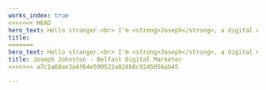 ```yaml
---
works_index: true
<<<<<<< HEAD
hero_text: Hello stranger.<br> I'm <strong>Joseph</strong>, a digital entrepreneur from beautiful Belfast. My brain lies with business, but my love dances with Digital Marketing. I use my digital powers to help companies grow, including my own.<br>
title:
=======
hero_text: Hello stranger.<br> I'm <strong>Joseph</strong>, a digital entrepreneur born and bred in beezer Belfast. My brain lies with business, but my love dances with Digital Marketing.<br>
title: Joseph Johnston - Belfast Digital Marketer
>>>>>>> a7c1a60ae3a4f64e590522a826b8c9245056ab45

---
```

<Hero :text="$page.frontmatter.hero_text" />
<WorksList />
